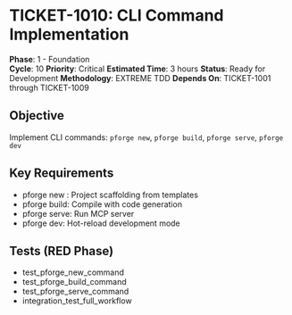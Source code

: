 # TICKET-1010: CLI Command Implementation

**Phase**: 1 - Foundation  
**Cycle**: 10
**Priority**: Critical
**Estimated Time**: 3 hours
**Status**: Ready for Development
**Methodology**: EXTREME TDD
**Depends On**: TICKET-1001 through TICKET-1009

## Objective

Implement CLI commands: `pforge new`, `pforge build`, `pforge serve`, `pforge dev`

## Key Requirements

- pforge new <name>: Project scaffolding from templates
- pforge build: Compile with code generation
- pforge serve: Run MCP server
- pforge dev: Hot-reload development mode

## Tests (RED Phase)

- test_pforge_new_command
- test_pforge_build_command
- test_pforge_serve_command
- integration_test_full_workflow

